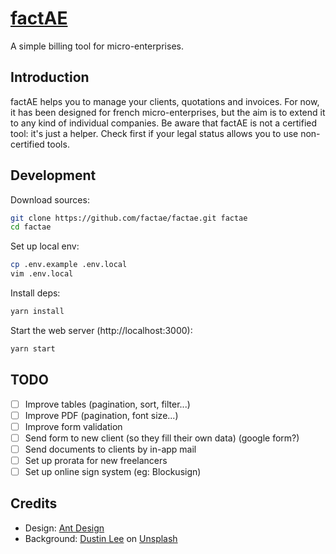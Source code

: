 # [factAE](https://app.factae.fr)

A simple billing tool for micro-enterprises.

## Introduction

factAE helps you to manage your clients, quotations and invoices. For now, it
has been designed for french micro-enterprises, but the aim is to extend it to
any kind of individual companies. Be aware that factAE is not a certified tool:
it's just a helper. Check first if your legal status allows you to use
non-certified tools.

## Development

Download sources:

```bash
git clone https://github.com/factae/factae.git factae
cd factae
```

Set up local env:

```bash
cp .env.example .env.local
vim .env.local
```

Install deps:

```bash
yarn install
```

Start the web server (http://localhost:3000):

```bash
yarn start
```

## TODO

- [ ] Improve tables (pagination, sort, filter...)
- [ ] Improve PDF (pagination, font size...)
- [ ] Improve form validation
- [ ] Send form to new client (so they fill their own data) (google form?)
- [ ] Send documents to clients by in-app mail
- [ ] Set up prorata for new freelancers
- [ ] Set up online sign system (eg: Blockusign)

## Credits

- Design: [Ant Design](https://ant.design)
- Background: [Dustin Lee](https://unsplash.com/@dustinlee) on [Unsplash](https://unsplash.com)
